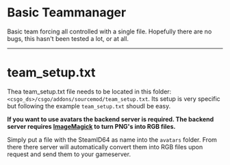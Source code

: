 # Basic Teammanager
Basic team forcing all controlled with a single file. Hopefully there are no bugs, this hasn't been tested a lot, or at all.

---

# team_setup.txt
Thea team_setup.txt file needs to be located in this folder: `<csgo_ds>/csgo/addons/sourcemod/team_setup.txt`. Its setup is very specific but following the example `team_setup.txt`  shoudl be easy.

**If you want to use avatars the backend server is required. The backend server requires [ImageMagick](https://www.imagemagick.org/) to turn PNG's into RGB files.**

Simply put a file with the SteamID64 as name into the `avatars` folder. From there there server will automatically convert them into RGB files upon request and send them to your gameserver.
